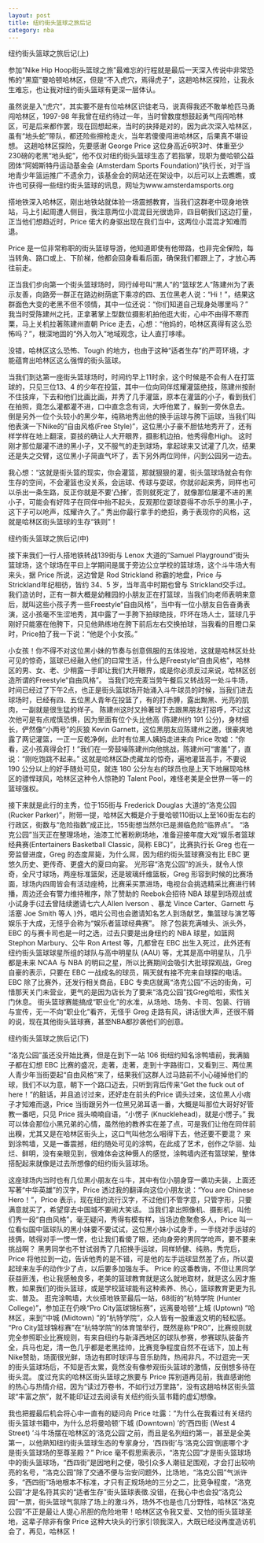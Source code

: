 ```yaml
---
layout: post
title: 纽约街头篮球之旅后记
category: nba
---
```


纽约街头篮球之旅后记(上)

   参加“Nike Hip Hoop街头篮球之旅”最难忘的行程就是最后一天深入传说中非常恐怖的“黑窟”曼哈顿哈林区，但是“不入虎穴，焉得虎子”，这趟哈林区探险，让我永生难忘，也让我对纽约街头篮球有更深一层体认。
   
   虽然说是入“虎穴”，其实要不是有位哈林区识徒老马，说真得我还不敢单枪匹马勇闯哈林区，1997-98 年我曾在纽约待过一年，当时曾数度想鼓起勇气闯闯哈林区，可是后来都作罢，现在回想起来，当时的抉择是对的，因为此次深入哈林区，虽有“地头蛇”带队，都还险些擦枪走火，当年若傻傻闯进哈林区，后果真不堪设想。 这趟哈林区探险，先要感谢 George Price 这位身高近6呎3吋、体重至少230磅的老黑“地头蛇”，他不仅对纽约街头篮球生态了若指掌，现职为曼哈顿公益团体“阿姆斯特丹运动基金会 (Amsterdam Sports Foundation)”执行长，对于当地青少年篮运推广不遗余力，该基金会的网站还在架设中，以后可以上去瞧瞧，或许也可获得一些纽约街头篮球的讯息，网址为www.amsterdamsports.org
   
   搭地铁深入哈林区，刚出地铁站就体验一场震撼教育，当我们这群老中现身地铁站，马上引起周遭人侧目，我注意两位小混混目光很诡异，四目朝我们这边打量，正当他们想趋近时，Price 偌大的身驱出现在我们当中，这两位小混混才知难而退。
   
   Price 是一位非常称职的街头篮球导游，他知道即使有他带路，也非完全保险，每当转角、路口或上、下阶梯，他都会回身看看后面，确保我们都跟上了，才放心再往前走。
   
   正当我们步向第一个街头篮球场时，同行绰号叫“黑人”的“篮球艺人”陈建州为了表示友善，向路旁一群正在路边树荫底下乘凉的四、五位黑老人说：“Hi！”，结果这群面色大变的老黑不但不领情，其中一位还说：“你们知道自己现身处哪里吗？” 我当时受陈建州之托，正拿著掌上型数位摄影机拍他逛大街，心中不由得不寒而栗，马上关机拉著陈建州直朝 Price 走去，心想：“他妈的，哈林区真得有这么恐怖吗？”，根深地固的“外入勿入”地域观念，让人直打哆嗦。
    
   没错，哈林区这么恐怖、Tough 的地方，也由于这种“适者生存”的严苛环境，才能蕴育出哈林区这么强悍的街头篮球。
    
   当我们到达第一座街头篮球场时，时间约早上11时余，这个时候是不会有人在打篮球的，只见三位13、4 的少年在投篮，其中一位向同伴炫耀灌篮绝技，陈建州按耐不住技痒，下去和他们比画比画，并秀了几手灌篮，原本在灌篮的小子，看到我们在拍照，竟怎么灌都灌不进，口中直念念有词，大呼他累了，躲到一旁休息去。 倒是另外一位个头较小的黑少年，纯熟地秀出他的换手运球与胯下运球，当我们叫他表演一下Nike的“自由风格(Free Style)”，这位黑小子豪不胆怯地秀开了，还有样学样在地上翻滚，耍技的确让人大开眼界，摄影机边拍，他秀得愈High。 这时刚才那位屡灌不进的黑小子，又不服气的走到球场，拿起球来又试灌了几次，结果还是失之交臂，这位黑小子简直气坏了，丢下另外两位同伴，闪到公园另一边去。
   
   我心想：“这就是街头篮的现实，你会灌篮，那就狠狠的灌，街头篮球场就会有你生存的空间，不会灌篮也没关系，会运球、传球与耍球，你就卯起来秀，同样也可以杀出一条生路，反正你就是不要‘凸捶’，否则就死定了，就像那位屡灌不进的黑小子，可能会有好阵子在同伴中抬不起头，反观那位耍球耍得不亦乐乎的黑小子，这下子可以呛声，炫耀许久了。” 秀出你最行拿手的绝招，勇于表现你的风格，这就是哈林区街头篮球的生存“铁则”！

纽约街头篮球之旅后记(中) 

   接下来我们一行人搭地铁转战139街与 Lenox 大道的“Samuel Playground”街头篮球场，这个球场在平曰上学期间是属于旁边公立学校的篮球场，这个斗牛场大有来头，据 Price 所说，这边曾是 Rod Strickland 称霸的地盘，Price 与 Strickland年纪相彷，皆约 34、5 岁，当年高中时期也曾与 Strickland交手过。 我们造访时，正有一群大概是幼稚园的小朋友正在打篮球，当我们向老师表明来意后，就叫这些小孩子秀一些Freestyle“自由风格”，当中有一位小朋友自告奋勇表演，这小孩毫不生涩地秀，其中露了一手胯下拍球绝技，吓坏在场人士，篮球几乎刚好只能塞在他胯下，只见他熟练地在胯下前后左右交换拍球，当我看的目瞪口呆时，Price拍了我一下说：“他是个小女孩。”
   
   小女孩！你不得不对这位黑小妹的节奏与创意佩服的五体投地，这就是哈林区处处可见的惊奇，篮球已经融入他们的曰常生活，什么是Freestyle“自由风格”，哈林区的男、女、老、少稍露一手即让我们大开眼界，或是你必须反过来说，哈林区创造所谓的Freestyle“自由风格”。 当我们吃完麦当劳午餐后又转战另一处斗牛场，时间已经过了下午2点，也正是街头篮球场开始涌入斗牛球员的时候，当我们进去球场时，已经有四、五位黑人青年在投篮了，有的打赤膊，露出黝黑、光亮的肌肉，一副就是很生猛的样子。 陈建州这时又拎著球下去跟黑朋友打招呼，不过这次他可是有点戒慎恐惧，因为里面有位个头比他高 (陈建州约 191 公分)，身材细长，俨然像“小两号”的灰狼 Kevin Garnett，这位黑朋友应陈建州之邀，很豪爽地露了两记灌篮，一正一反乾净俐，此时有位黑人姨妈走进来向 Price 吹嘘：“你看，这小孩真得会打！”我们在一旁鼓噪陈建州向他挑战，陈建州可“害羞”了，直说：“刚吃饱跳不起来。” 这就是哈林区卧虎藏龙的惊奇，遍地灌篮高手，不要说 190 公分以上的好手随处可见，就连 180 公分左右的球员也是上天下地展现哈林区的骠悍球风，哈林区这种令人惊艳的 Talent Pool，难怪老美是全世界一等一的篮球强权。

   接下来就是此行的主秀，位于155街与 Frederick Douglas 大道的“洛克公园 (Rucker Parker)”，附带一提，哈林区大概是介于曼哈顿110街以上至160街左右的行政区，街数与“危险指数”成正比，155街想当然尔已是濒临危险“临界点”。 “洛克公园”当天正在整理场地，油漆工忙著粉刷场地，准备迎接年度大戏“娱乐者篮球经典赛(Entertainers Basketball Classic，简称 EBC)”，比赛执行长 Greg 也在一旁监督进度，Greg 的态度屌毙，为什么屌，因为纽约街头篮球赛没有比 EBC 更悠久历史、更传奇、更盛大的夏曰向宴。 光形容“洛克公园”的派头，就令人惊奇，全尺寸球场，两座标准篮架，还是玻璃纤维篮板，Greg 形容到时候的比赛场面，球场内四周皆会有活动座椅，比赛采买票进场，电视台会挑选精采比赛进行转播，周边还会有警力维持稚序，除了赞助的 Reebok会招待 NBA 球星到场观战或小试身手(过去曾陆续邀请七六人Allen Iverson 、暴龙 Vince Carter、Garnett 与活塞 Joe Smith 等人 )外，唱片公司也会邀请知名艺人到场献艺，集篮球与演艺等娱乐于大成，无怪乎会称为“娱乐者篮球经典赛”。 除了包装充满噱头、派头外，EBC 的与赛卡司也是一时之选，过去只要是出身纽约的 NBA 球星，如篮网 Stephon Marbury、公牛 Ron Artest 等，几都曾在 EBC 出生入死过，此外还有纽约街头篮球球星所组的球队与高中明星队 (AAU) 等，尤其是高中明星队，几乎都是未来 NCAA 与 NBA 的明曰之星，所以比赛期间会吸引大批球探观战，Greg 自豪的表示，只要在 EBC 一战成名的球员，隔天就有接不完来自球探的电话。 EBC 除了比赛外，还发行相关商品，EBC 专卖店就离“洛克公园”不远的街角，可惜那天关门未营业，更气的是因为店长为了要来“洛克公园”找Greg哈啦，索性关门休息。 街头篮球赛能搞成“职业化”的水准，从场地、场务、卡司、包装、行销与宣传，无一不向“职业化”看齐，无怪乎 Greg 走路有风，讲话很大声，还很不屑的说，现在其他街头篮球赛，甚至NBA都抄袭他们的创意。

纽约街头篮球之旅后记(下)

   “洛克公园”虽还没开始比赛，但是在到下一站 106 街纽约知名涂鸭墙前，我满脑子都在幻想 EBC 比赛的盛况，走著，走著，走到十字路街口，又看到三、两位黑人青少年当街耍起“自由风格”来了，结果我们这群人过马路前不小心碰掉他们的球，我们不以为意，朝下一个路口迈去，只听到背后传来“Get the fuck out of here！”的脏话，并且追讨过来，还好走在前头的Price 调头过来，这位黑人小痞子才知难而退，Price 当街跟另外一位黑兄弟耳语一番，大概是叫那位大哥好好管教一番吧，只见 Price 摇头喃喃自语，“小愣子 (Knucklehead)，就是小愣子。” 我可以体会那位小黑兄弟的心情，虽然他的教养实在差了点，可是我们让他在同伴前出糗，尤其又是在哈林区街头上，这口气叫他怎么咽得下去，他还要不要混？ 来到涂鸭墙，又是一番震撼，纽约随处可见的涂鸭，在此成了艺术，创作之华丽、灿烂、鲜明，没有亲眼见到，很难体会这种慑人的感觉，涂鸭墙内还有篮球架，整体搭配起来就像是过去所想像的纽约街头篮球场。

   这座球场内当时也有几位黑小朋友在斗牛，其中有位小朋身穿一袭功夫装，上面还写著“中华英雄”的汉字，Price 透过我的翻译向这位小朋友说：“You are Chinese Hero！”，Price 表示，现在纽约流行汉字，不过他们不管字意，只管字形，只要满意就买了，希望穿去中国城不要闹大笑话。 当我们拿出照像机、摄影机，叫他们秀一段“自由风格”，毫无疑问，秀得有模有样，当场边愈聚愈多人，Price 叫一位看似国中篮球队的黑小妹要不要试试，这位黑小妹小试身手，一手绕对手运球的技俩，唬得对手一愣一愣，也让我们看傻了眼，还向身旁的男同学呛声，要不要来挑战啊？ 黑男同学也不甘试弱秀了几招换手运球，同样矫健、纯熟，秀完后，Price 将他拉到一边，告诉他秀的是不错，可是他的左手运球显然差了点，所以耍起球来左手的动作少了点，以后要多加强左手。 Price 的这番教诲，不但让黑同学获益匪浅，也让我感触良多，老美的篮球教育就是这么就地取材，就是这么因才施教，如果我们的街头篮球，或是学校篮球能有这种素养、热心，篮球教育更更为扎实、普及。 逛完涂鸭墙，大伙搭地铁至最后一站，68街的“杭特学院 (Hunter College)”，参加正在仍唤“Pro City篮球锦标赛”，远离曼哈顿“上城 (Uptown) ”哈林区，来到“中城 (Midtown) ”的“杭特学院”，众人皆有一股重返文明的轻松感。 “Pro City篮球锦标赛”在“杭特学院”的体育馆举行，既然是称“PRO”，比赛规则就完全参照职业比赛规则，有来自纽约与新泽西地区的球队参赛，参赛球队装备齐全，兵马也足，清一色几乎都是老黑挂帅，比赛竞争程度自然不在话下，加上有Nike赞助，场面很光鲜，场边有即时球评与音乐助阵，热闹非凡，不过逛完一天的街头篮球场后，不知是否太累，竟然没有像参观街头篮球的激情，反倒想多待在街头混。 度过充实的哈林区街头篮球之旅要与 Price 挥别道再见前，我直感谢他的热心与热情介绍，因为“读过万卷书，不如行过万里路”，没有这趟哈林区街头篮球“丰富之旅”，就不能印证过去阅读有关纽约街头篮书籍的虚幻想像。
   
   我也把握最后机会将心中一直有的疑问向 Price 吐露：“为什么在我看过有关纽约街头篮球书籍中，为什么总将曼哈顿‘下城 (Downtown) ’的‘西四街 (West 4 Street) ’斗牛场摆在哈林区的‘洛克公园’之前，而且是名列纽约第一，甚至是全美第一，以他熟知纽约街头篮球生态的专家身分，‘西四街’与‘洛克公园’倒底哪个才是街头篮球场的至尊圣殿？” Price 毫不假思索表示，“洛克公园”才是街头篮球场中的街头篮球场，“西四街”是因地利之便，吸引众多人潮驻足围观，才会打出较响亮的名号，“洛克公园”除了交通不便与治安问题外，比场地，“洛克公园”气派许多，“西四街”场地根本不标准，才只有正规场地的三分之二，比竞争程度，“洛克公园”才是名符其实的“适者生存”街头篮球表徵.没错，在我心中也会投“洛克公园”一票，街头篮球气氛除了场上的激斗外，场外不也是也几分野性，哈林区“洛克公园”不正是最让人提心吊胆的危险地带！哈林区这令我又爱、又怕的街头篮球圣地，这辈子除非有像 Price 这种大块头的行家引领我深入，大既已经没再度造访机会了，再见，哈林区！